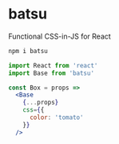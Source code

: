 
# batsu

Functional CSS-in-JS for React

```sh
npm i batsu
```

```jsx
import React from 'react'
import Base from 'batsu'

const Box = props =>
  <Base
    {...props}
    css={{
      color: 'tomato'
    }}
  />
```
